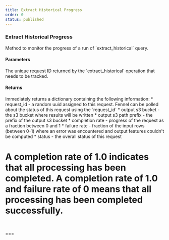 ```yaml
---
title: Extract Historical Progress
order: 0
status: published
---
```

### Extract Historical Progress

<Divider>
<LeftSection>
Method to monitor the progress of a run of `extract_historical` query.

#### Parameters
<Expandable title="request_id" type="str">
The unique request ID returned by the `extract_historical` operation that needs
to be tracked.
</Expandable>

#### Returns
<Expandable title="type" type="Dict[str, Any]">
Immediately returns a dictionary containing the following information:
* request_id - a random uuid assigned to this request. Fennel can be polled
  about the status of this request using the `request_id`
* output s3 bucket - the s3 bucket where results will be written
* output s3 path prefix - the prefix of the output s3 bucket
* completion rate - progress of the request as a fraction between 0 and 1
* failure rate - fraction of the input rows (between 0-1) where an error was 
  encountered and output features couldn't be computed
* status - the overall status of this request

A completion rate of 1.0 indicates that all processing has been completed.
A completion rate of 1.0 and failure rate of 0 means that all processing has 
been completed successfully.
</Expandable>
</LeftSection>
<RightSection>
===
<pre name="Request" snippet="api-reference/client/query#extract_historical_progress"
  status="success" message="Checking progress of a prior extract historical request"
></pre>

<pre name="Response" snippet="api-reference/client/query#extract_historical_response"
  status="success" message="Sample response of extract historical progress"
></pre>
===
</RightSection>
</Divider>



